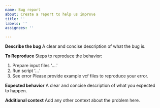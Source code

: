 ```yaml
---
name: Bug report
about: Create a report to help us improve
title: ''
labels: ''
assignees: ''

---
```


**Describe the bug**
A clear and concise description of what the bug is.

**To Reproduce**
Steps to reproduce the behavior:
1. Prepare input files '....'
2. Run script '...'
3. See error
Please provide example vcf files to reproduce your error.

**Expected behavior**
A clear and concise description of what you expected to happen.

**Additional context**
Add any other context about the problem here.
